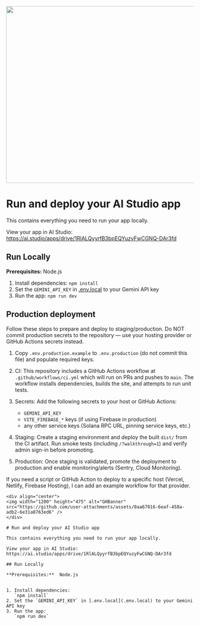 <div align="center">
<img width="1200" height="475" alt="GHBanner" src="https://github.com/user-attachments/assets/0aa67016-6eaf-458a-adb2-6e31a0763ed6" />
</div>

# Run and deploy your AI Studio app

This contains everything you need to run your app locally.

View your app in AI Studio: https://ai.studio/apps/drive/1RlALQyyrfB3bpEQYuzyFwCGNQ-DAr3fd

## Run Locally

**Prerequisites:**  Node.js


1. Install dependencies:
   `npm install`
2. Set the `GEMINI_API_KEY` in [.env.local](.env.local) to your Gemini API key
3. Run the app:
   `npm run dev`

## Production deployment

Follow these steps to prepare and deploy to staging/production. Do NOT commit production secrets to the repository — use your hosting provider or GitHub Actions secrets instead.

1. Copy `.env.production.example` to `.env.production` (do not commit this file) and populate required keys.

2. CI: This repository includes a GitHub Actions workflow at `.github/workflows/ci.yml` which will run on PRs and pushes to `main`. The workflow installs dependencies, builds the site, and attempts to run unit tests.

3. Secrets: Add the following secrets to your host or GitHub Actions:
   - `GEMINI_API_KEY`
   - `VITE_FIREBASE_*` keys (if using Firebase in production)
   - any other service keys (Solana RPC URL, pinning service keys, etc.)

4. Staging: Create a staging environment and deploy the built `dist/` from the CI artifact. Run smoke tests (including `/?walkthrough=1`) and verify admin sign-in before promoting.

5. Production: Once staging is validated, promote the deployment to production and enable monitoring/alerts (Sentry, Cloud Monitoring).

If you need a script or GitHub Action to deploy to a specific host (Vercel, Netlify, Firebase Hosting), I can add an example workflow for that provider.

```
<div align="center">
<img width="1200" height="475" alt="GHBanner" src="https://github.com/user-attachments/assets/0aa67016-6eaf-458a-adb2-6e31a0763ed6" />
</div>

# Run and deploy your AI Studio app

This contains everything you need to run your app locally.

View your app in AI Studio: https://ai.studio/apps/drive/1RlALQyyrfB3bpEQYuzyFwCGNQ-DAr3fd

## Run Locally

**Prerequisites:**  Node.js


1. Install dependencies:
   `npm install`
2. Set the `GEMINI_API_KEY` in [.env.local](.env.local) to your Gemini API key
3. Run the app:
   `npm run dev`
